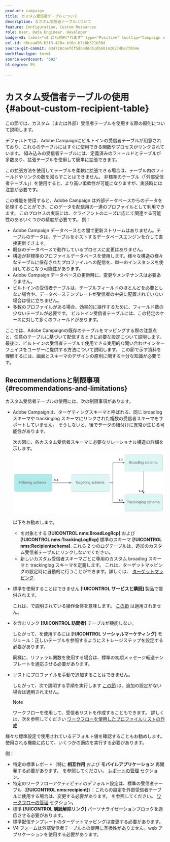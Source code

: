 ```yaml
---
product: campaign
title: カスタム受信者テーブルについて
description: カスタム受信者テーブルについて
feature: Configuration, Custom Resources
role: User, Data Engineer, Developer
badge-v8: label="v8 にも適用されます" type="Positive" tooltip="Campaign v8 にも適用されます"
exl-id: d8cea496-b3f3-420a-bf6e-b7cbb321b30d
source-git-commit: e34718caefdf5db4ddd61db601420274be77054e
workflow-type: tm+mt
source-wordcount: '692'
ht-degree: 9%

---
```


# カスタム受信者テーブルの使用{#about-custom-recipient-table}

この節では、カスタム（または外部）受信者テーブルを使用する際の原則について説明します。

デフォルトでは、Adobe Campaignにビルトインの受信者テーブルが用意されており、これらのテーブルにはすぐに使用できる関数やプロセスがリンクされています。 組み込みの受信者テーブルには、定義済みのフィールドとテーブルが多数あり、拡張テーブルを使用して簡単に拡張できます。

この拡張方法を使用してテーブルを柔軟に拡張できる場合は、テーブル内のフィールドやリンクの数を減らすことはできません。 非標準のテーブル（「外部受信者テーブル」）を使用すると、より高い柔軟性が可能になりますが、実装時には注意が必要です。

この機能を使用すると、Adobe Campaign は外部データベースからのデータを処理することができ、このデータを配信用の一連のプロファイルとして利用できます。 このプロセスの実装には、クライアントのニーズに応じて関連する可能性のあるいくつかの精度が必要です。 例：

* Adobe Campaign データベースとの間で更新ストリームはありません。テーブルのデータは、テーブルをホストするデータベースエンジンを介して直接更新できます。
* 既存のデータベースで動作しているプロセスに変更はありません。
* 構造が非標準のプロファイルデータベースを使用します。様々な構造の様々なテーブルに保存されたプロファイルへの配信を、単一のインスタンスを使用しておこなう可能性があります。
* Adobe Campaign データベースの更新時に、変更やメンテナンスは必要ありません。
* ビルトインの受信者テーブルは、テーブルフィールドのほとんどを必要としない場合や、データベーステンプレートが受信者の中央に配置されていない場合は役に立ちません。
* 多数のプロファイルがある場合、効率的に操作するために、フィールド数の少ないテーブルが必要です。 ビルトイン受信者テーブルには、この特定のケースに対して多くのフィールドがあります。

ここでは、Adobe Campaignの既存のテーブルをマッピングする際の注意点と、任意のテーブルに基づいて配信するときに必要な設定について説明します。 最後に、ビルトインの受信者テーブルで使用できる実用的な問い合わせインターフェイスをユーザーに提供する方法について説明します。 この節で示す資料を理解するには、画面とスキーマのデザインの原則に関する十分な知識が必要です。

## Recommendationsと制限事項 {#recommendations-and-limitations}

カスタム受信者テーブルの使用には、次の制限事項があります。

* Adobe Campaignは、ターゲティングスキーマと呼ばれる、同じ broadlog スキーマや trackinglog スキーマにリンクされた複数の受信者スキーマをサポートしていません。 そうしないと、後でデータの紐付けに異常が生じる可能性があります。

  次の図に、各カスタム受信者スキーマに必要なリレーショナル構造の詳細を示します。
  ![](assets/custom_recipient_limitation.png)

  以下をお勧めします。

   * を対象とする **[!UICONTROL nms:BroadLogRcp]** および **[!UICONTROL nms:TrackingLogRcp]** 標準のスキーマ **[!UICONTROL nms:Recipientschema]**. これら 2 つのログテーブルは、追加のカスタム受信者テーブルにリンクしないでください。
   * 新しいカスタム受信者スキーマごとに専用のカスタム broadlog スキーマと trackinglog スキーマを定義します。 これは、ターゲットマッピングの設定時に自動的に行うことができます。詳しくは、 [ターゲットマッピング](../../configuration/using/target-mapping.md).

* 標準を使用することはできません **[!UICONTROL サービスと購読]** 製品で提供されます。

  これは、で説明されている操作全体を意味します。 [この節](../../delivery/using/managing-subscriptions.md) は適用されません。

* を含むリンク **[!UICONTROL 訪問者]** テーブルが機能しない。

  したがって、を使用するには **[!UICONTROL ソーシャルマーケティング]** モジュール：正しいテーブルを参照するようにストレージステップを設定する必要があります。

  同様に、リファラル関数を使用する場合は、標準の初期メッセージ転送テンプレートを適応させる必要があります。

* リストにプロファイルを手動で追加することはできません。

  したがって、次で説明する手順を実行します [この節](../../platform/using/creating-and-managing-lists.md) は、追加の設定がない場合は適用されません。

  >[!NOTE]
  >
  >ワークフローを使用して、受信者リストを作成することもできます。 詳しくは、次を参照してください [ワークフローを使用したプロファイルリストの作成](../../configuration/using/creating-a-profile-list-with-a-workflow.md).

様々な標準設定で使用されているデフォルト値を確認することもお勧めします。使用される機能に応じて、いくつかの適応を実行する必要があります。

例：

* 特定の標準レポート（特に **相互作用** および **モバイルアプリケーション** 再開発する必要があります。 を参照してください。 [レポートの管理](../../configuration/using/managing-reports.md) セクション。
* 特定のワークフローアクティビティのデフォルト設定は、標準の受信者テーブル（**[!UICONTROL nms:recipient]**）：これらの設定を外部受信者テーブルに使用する場合は、変更する必要があります。 を参照してください。 [ワークフローの管理](../../configuration/using/managing-workflows.md) セクション。
* 標準 **[!UICONTROL 購読解除リンク]** パーソナライゼーションブロックを適応させる必要があります。
* 標準配信テンプレートのターゲットマッピングは変更する必要があります。
* V4 フォームは外部受信者テーブルとの使用に互換性がありません。web アプリケーションを使用する必要があります。
